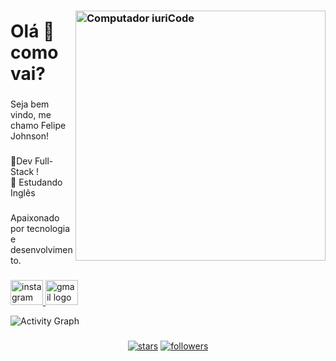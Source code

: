 ### <img src="https://felipee-johnson.web.app/assets/images/people-home.webp" min-width="400px" max-width="400px" width="400px" align="right" alt="Computador iuriCode">

<h1 align="left">Olá 👋 como vai?</h1>

###

<p align="left">Seja bem vindo, me chamo Felipe Johnson!</p>

###

<p align="left">🚀Dev Full-Stack !
<br>📜 Estudando Inglês</p>

###

<p align="left">Apaixonado por tecnologia e desenvolvimento.</p>

###


###

  </a>
  <a href="https://www.instagram.com/felipee_johnsonn/" target="_blank">
    <img src="https://raw.githubusercontent.com/maurodesouza/profile-readme-generator/master/src/assets/icons/social/instagram/default.svg" width="52" height="40" alt="instagram logo"  />
  </a>
  <a href="mailto:contatofelipejonhnson@gmail.com" target="_blank">
    <img src="https://raw.githubusercontent.com/maurodesouza/profile-readme-generator/master/src/assets/icons/social/gmail/default.svg" width="52" height="40" alt="gmail logo"  />
  </a>
</div>







![Activity Graph](https://activity-graph.herokuapp.com/graph?username=felipejohnsonn&hide_border=true&theme=react-dark)

###


<p align="center">
   
  <a href="https://github.com/felipejohnsonn?tab=repositories&sort=stargazers">
   <img alt="stars" title="Total stars on GitHub" 
   src="https://custom-icon-badges.herokuapp.com/badge/dynamic/json?logo=star&color=000030&labelColor=000&label=Stars&style=for-the-badge&query=%24.stars&url=https://api.github-star-counter.workers.dev/user/felipejohnsonn"/></a>
  <a href="https://github.com/felipejohnsonn?tab=followers">
    <img alt="followers" title="Follow me on Github" src="https://custom-icon-badges.herokuapp.com/github/followers/felipejohnsonn?color=000030&labelColor=000&style=for-the-badge&logo=person-add&label=Follow&logoColor=white"/></a>
</p>
